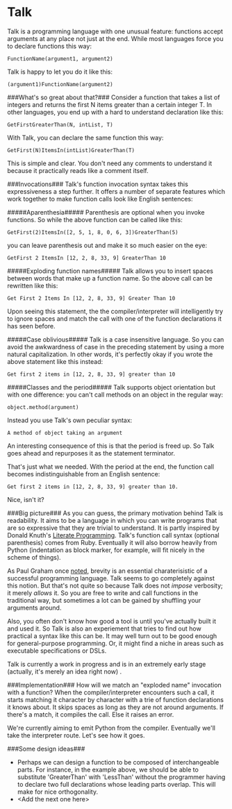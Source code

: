 Talk
====

Talk is a programming language with one unusual feature: functions accept arguments at any place not just at the end. While most languages force you to declare functions this way:

    FunctionName(argument1, argument2)

Talk is happy to let you do it like this:

    (argument1)FunctionName(argument2)

###What's so great about that?###
Consider a function that takes a list of integers and returns the first N items greater than a certain integer T. In other languages, you end up with a hard to understand declaration like this:
    
    GetFirstGreaterThan(N, intList, T)
    
With Talk, you can declare the same function this way:

    GetFirst(N)ItemsIn(intList)GreaterThan(T)
    
This is simple and clear. You don't need any comments to understand it because it practically reads like a comment itself. 

###Invocations###
Talk's function invocation syntax takes this expressiveness a step further. It offers a number of separate features which work together to make function calls look like English sentences: 

#####Aparenthesia#####
Parenthesis are optional when you invoke functions. So while the above function can be called like this:

    GetFirst(2)ItemsIn([2, 5, 1, 8, 0, 6, 3])GreaterThan(5)

you can leave parenthesis out and make it so much easier on the eye:

    GetFirst 2 ItemsIn [12, 2, 8, 33, 9] GreaterThan 10

#####Exploding function names#####
Talk allows you to insert spaces between words that make up a function name. So the above call can be rewritten like this:

    Get First 2 Items In [12, 2, 8, 33, 9] Greater Than 10

Upon seeing this statement, the the compiler/interpreter will intelligently try to ignore spaces and match the call with one of the function declarations it has seen before.

#####Case oblivious#####
Talk is a case insensitive language. So you can avoid the awkwardness of case in the preceding statement by using a more natural capitalization. In other words, it's perfectly okay if you wrote the above statement like this instead:

    Get first 2 items in [12, 2, 8, 33, 9] greater than 10


#####Classes and the period#####
Talk supports object orientation but with one difference: you can't call methods on an object in the regular way:
    
    object.method(argument)

Instead you use Talk's own peculiar syntax:
    
    A method of object taking an argument
    
An interesting consequence of this is that the period is freed up. So Talk goes ahead and repurposes it as the statement terminator. 

That's just what we needed. With the period at the end, the function call becomes indistinguishable from an English sentence:

    Get first 2 items in [12, 2, 8, 33, 9] greater than 10.
    
Nice, isn't it?

###Big picture###
As you can guess, the primary motivation behind Talk is readability. It aims to be a language in which you can write programs that are so expressive that they are trivial to understand. It is partly inspired by Donald Knuth's [Literate Programming](http://en.wikipedia.org/wiki/Literate_programming). Talk's function call syntax (optional parenthesis) comes from Ruby. Eventually it will also borrow heavily from Python (indentation as block marker, for example, will fit nicely in the scheme of things).

As Paul Graham once [noted](http://paulgraham.com/langdes.html), brevity is an essential charaterisistic of a successful programming language. Talk seems to go completely against this notion. But that's not quite so because Talk does not _impose_ verbosity; it merely _allows_ it. So you are free to write and call functions in the traditional way, but sometimes a lot can be gained by shuffling your arguments around.

Also, you often don't know how good a tool is until you've actually built it and used it. So Talk is also an experiement that tries to find out how practical a syntax like this can be. It may well turn out to be good enough for general-purpose programming. Or, it might find a niche in areas such as executable specifications or DSLs.

Talk is currently a work in progress and is in an extremely early stage (actually, it's merely an idea right now) .

###Implementation###
How will we match an "exploded name" invocation with a function? When the compiler/interpreter encounters such a call, it starts matching it character by character with a trie of function declarations it knows about. It skips spaces as long as they are not around arguments. If there's a match, it compiles the call. Else it raises an error.

We're currently aiming to emit Python from the compiler. Eventually we'll take the interpreter route. Let's see how it goes.

###Some design ideas###
- Perhaps we can design a function to be composed of interchangeable parts. For instance, in the example above, we should be able to substitute 'GreaterThan' with 'LessThan' without the programmer having to declare two full declarations whose leading parts overlap. This will make for nice orthogonality.
- \<Add the next one here\>
